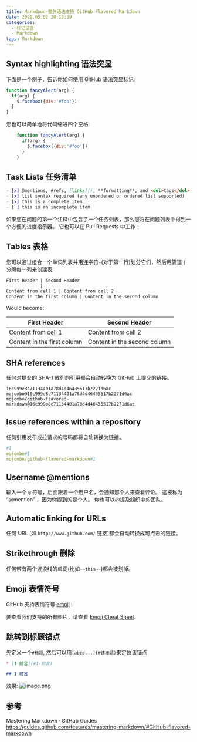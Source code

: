 ```yaml
---
title: Markdown-额外语法支持 GitHub Flavored Markdown
date: 2020.05.02 20:13:39
categories:
  - 标记语言
  - Markdown
tags: Markdown
---
```


## Syntax highlighting 语法突显

下面是一个例子，告诉你如何使用 GitHub 语法突显标记:

```js
function fancyAlert(arg) {
  if(arg) {
    $.facebox({div:'#foo'})
  }
}
```

您也可以简单地将代码缩进四个空格:

```js
    function fancyAlert(arg) {
      if(arg) {
        $.facebox({div:'#foo'})
      }
    }
```

## Task Lists 任务清单

```md
- [x] @mentions, #refs, [links](), **formatting**, and <del>tags</del> supported
- [x] list syntax required (any unordered or ordered list supported)
- [x] this is a complete item
- [ ] this is an incomplete item
```

如果您在问题的第一个注释中包含了一个任务列表，那么您将在问题列表中得到一个方便的进度指示器。 它也可以在 Pull Requests 中工作！

## Tables 表格

您可以通过组合一个单词列表并用连字符`-`(对于第一行)划分它们，然后用管道 `|` 分隔每一列来创建表:

```md
First Header | Second Header
------------ | -------------
Content from cell 1 | Content from cell 2
Content in the first column | Content in the second column
```

Would become:

| First Header | Second Header |
| --- | --- |
| Content from cell 1 | Content from cell 2 |
| Content in the first column | Content in the second column |

## SHA references

任何对提交的 SHA-1 散列的引用都会自动转换为 GitHub 上提交的链接。

```text
16c999e8c71134401a78d4d46435517b2271d6ac
mojombo@16c999e8c71134401a78d4d46435517b2271d6ac
mojombo/github-flavored-markdown@16c999e8c71134401a78d4d46435517b2271d6ac
```

<!-- more -->

## Issue references within a repository

任何引用发布或拉请求的号码都将自动转换为链接。

```yml
#1
mojombo#1
mojombo/github-flavored-markdown#1
```

## Username @mentions

输入一个 `@` 符号，后面跟着一个用户名，会通知那个人来查看评论。 这被称为 “@mention” ，因为你提到的是个人。 你也可以@提及组织中的团队。

## Automatic linking for URLs

任何 URL (如 `http://www.github.com/` 链接)都会自动转换成可点击的链接。

## Strikethrough 删除

任何带有两个波浪线的单词(比如`~~this~~`)都会被划掉。

## Emoji 表情符号

GitHub 支持表情符号 [emoji](https://help.github.com/articles/basic-writing-and-formatting-syntax/#using-emoji) !

要查看我们支持的所有图片，请查看 [Emoji Cheat Sheet](https://github.com/ikatyang/emoji-cheat-sheet/blob/master/README.md).

## 跳转到标题锚点

先定义一个`#标题`, 然后可以用`[abcd...](#该标题)`来定位该锚点

```md
* [1 前言](#1-前言)

## 1 前言
```

效果:
![image.png](https://upload-images.jianshu.io/upload_images/1662509-ef0a07314b60b29a.png?imageMogr2/auto-orient/strip%7CimageView2/2/w/1240)

## 参考

Mastering Markdown &middot; GitHub Guides
<https://guides.github.com/features/mastering-markdown/#GitHub-flavored-markdown>
